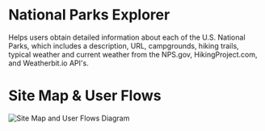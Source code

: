 # National Parks Explorer
Helps users obtain detailed information about each of the U.S. National Parks, which includes a description, URL, campgrounds, hiking trails, typical weather and current weather from the NPS.gov, HikingProject.com, and Weatherbit.io API's.

# Site Map & User Flows
![Site Map and User Flows Diagram](https://imgur.com/a/6Asot85)


